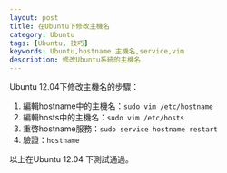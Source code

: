 ```yaml
---
layout: post
title: 在Ubuntu下修改主機名
category: Ubuntu
tags: [Ubuntu, 技巧]
keywords: Ubuntu,hostname,主機名,service,vim
description: 修改Ubuntu系統的主機名
---
```

Ubuntu 12.04下修改主機名的步驟：  
1. 編輯hostname中的主機名：`sudo vim /etc/hostname`  
2. 編輯hosts中的主機名：`sudo vim /etc/hosts`  
3. 重啓hostname服務：`sudo service hostname restart`  
4. 驗證：`hostname`  

以上在Ubuntu 12.04 下測試通過。